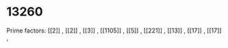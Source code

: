 # 13260

Prime factors: [[2]] , [[2]] , [[3]] , [[1105]] , [[5]] , [[221]] , [[13]] , [[17]] , [[17]] , 